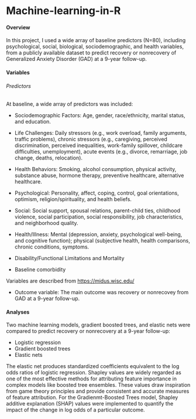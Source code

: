 # Machine-learning-in-R
#### **Overview**
In this project, I used a wide array of baseline predictors (N=80), including psychological, social, biological, sociodemographic, and health variables, from a publicly available dataset to predict recovery or nonrecovery of Generalized Anxiety Disorder (GAD) at a 9-year follow-up.

#### Variables 
###### Predictors 
At baseline, a wide array of predictors was included:

* Sociodemographic Factors: Age, gender, race/ethnicity, marital status, and education.

* Life Challenges: Daily stressors (e.g., work overload, family arguments, traffic problems), chronic stressors (e.g., caregiving, perceived discrimination, perceived inequalities,  work-family spillover, childcare difficulties, unemployment), acute events (e.g., divorce, remarriage, job change, deaths, relocation).

* Health Behaviors: Smoking, alcohol consumption, physical activity, substance abuse, hormone therapy, preventive healthcare, alternative healthcare.

* Psychological: Personality, affect, coping, control, goal orientations, optimism, religion/spirituality, and health beliefs.

* Social: Social support, spousal relations, parent-child ties, childhood violence, social participation, social responsibility, job characteristics, and neighborhood quality.

* Health/Illness: Mental (depression, anxiety, psychological well-being, and cognitive function); physical (subjective health, health comparisons, chronic conditions, symptoms.

* Disability/Functional Limitations and Mortality

* Baseline comorbidity

Variables are described from https://midus.wisc.edu/ 

* Outcome variable: The main outcome was recovery or nonrecovey from GAD at a 9-year follow-up.


#### Analyses

Two machine learning models, gradient boosted trees, and elastic nets were compared to predict recovery or nonrecovery at a 9-year follow-up:
* Logistic regression 
* Gradient boosted trees
* Elastic nets

The elastic net produces standardized coefficients equivalent to the log odds ratios of logistic regression. Shapley values are widely regarded as one of the most effective methods for attributing feature importance in complex models like boosted tree ensembles. These values draw inspiration from game theory principles and provide consistent and accurate measures of feature attribution. For the Gradienmt-Boosted Trees model, Shapley additive explanation (SHAP) values were implemented to quantify the impact of the change in log odds of a particular outcome. 

